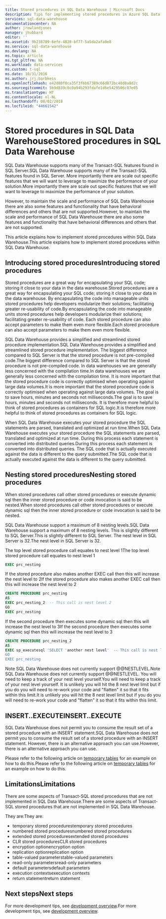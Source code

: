 ```yaml
---
title: Stored procedures in SQL Data Warehouse | Microsoft Docs
description: Tips for implementing stored procedures in Azure SQL Data Warehouse for developing solutions.
services: sql-data-warehouse
documentationcenter: NA
author: jrowlandjones
manager: jhubbard
editor: ''
ms.assetid: 9b238789-6efe-4820-bf77-5a5da2afa0e8
ms.service: sql-data-warehouse
ms.devlang: NA
ms.topic: article
ms.tgt_pltfrm: NA
ms.workload: data-services
ms.custom: t-sql
ms.date: 10/31/2016
ms.author: jrj;barbkess
ms.openlocfilehash: e42d80f0ca35f3fbb67389c66d072bc40d8a8d2c
ms.sourcegitcommit: 5b9d839c0c0a94b293fdafe1d6e5429506c07e05
ms.translationtype: HT
ms.contentlocale: nl-NL
ms.lasthandoff: 08/02/2018
ms.locfileid: "44661542"
---
```

# <a name="stored-procedures-in-sql-data-warehouse"></a><span data-ttu-id="97ada-103">Stored procedures in SQL Data Warehouse</span><span class="sxs-lookup"><span data-stu-id="97ada-103">Stored procedures in SQL Data Warehouse</span></span>
<span data-ttu-id="97ada-104">SQL Data Warehouse supports many of the Transact-SQL features found in SQL Server.</span><span class="sxs-lookup"><span data-stu-id="97ada-104">SQL Data Warehouse supports many of the Transact-SQL features found in SQL Server.</span></span> <span data-ttu-id="97ada-105">More importantly there are scale out specific features that we will want to leverage to maximize the performance of your solution.</span><span class="sxs-lookup"><span data-stu-id="97ada-105">More importantly there are scale out specific features that we will want to leverage to maximize the performance of your solution.</span></span>

<span data-ttu-id="97ada-106">However, to maintain the scale and performance of SQL Data Warehouse there are also some features and functionality that have behavioral differences and others that are not supported.</span><span class="sxs-lookup"><span data-stu-id="97ada-106">However, to maintain the scale and performance of SQL Data Warehouse there are also some features and functionality that have behavioral differences and others that are not supported.</span></span>

<span data-ttu-id="97ada-107">This article explains how to implement stored procedures within SQL Data Warehouse.</span><span class="sxs-lookup"><span data-stu-id="97ada-107">This article explains how to implement stored procedures within SQL Data Warehouse.</span></span>

## <a name="introducing-stored-procedures"></a><span data-ttu-id="97ada-108">Introducing stored procedures</span><span class="sxs-lookup"><span data-stu-id="97ada-108">Introducing stored procedures</span></span>
<span data-ttu-id="97ada-109">Stored procedures are a great way for encapsulating your SQL code; storing it close to your data in the data warehouse.</span><span class="sxs-lookup"><span data-stu-id="97ada-109">Stored procedures are a great way for encapsulating your SQL code; storing it close to your data in the data warehouse.</span></span> <span data-ttu-id="97ada-110">By encapsulating the code into manageable units stored procedures help developers modularize their solutions; facilitating greater re-usability of code.</span><span class="sxs-lookup"><span data-stu-id="97ada-110">By encapsulating the code into manageable units stored procedures help developers modularize their solutions; facilitating greater re-usability of code.</span></span> <span data-ttu-id="97ada-111">Each stored procedure can also accept parameters to make them even more flexible.</span><span class="sxs-lookup"><span data-stu-id="97ada-111">Each stored procedure can also accept parameters to make them even more flexible.</span></span>

<span data-ttu-id="97ada-112">SQL Data Warehouse provides a simplified and streamlined stored procedure implementation.</span><span class="sxs-lookup"><span data-stu-id="97ada-112">SQL Data Warehouse provides a simplified and streamlined stored procedure implementation.</span></span> <span data-ttu-id="97ada-113">The biggest difference compared to SQL Server is that the stored procedure is not pre-compiled code.</span><span class="sxs-lookup"><span data-stu-id="97ada-113">The biggest difference compared to SQL Server is that the stored procedure is not pre-compiled code.</span></span> <span data-ttu-id="97ada-114">In data warehouses we are generally less concerned with the compilation time.</span><span class="sxs-lookup"><span data-stu-id="97ada-114">In data warehouses we are generally less concerned with the compilation time.</span></span> <span data-ttu-id="97ada-115">It is more important that the stored procedure code is correctly optimised when operating against large data volumes.</span><span class="sxs-lookup"><span data-stu-id="97ada-115">It is more important that the stored procedure code is correctly optimised when operating against large data volumes.</span></span> <span data-ttu-id="97ada-116">The goal is to save hours, minutes and seconds not milliseconds.</span><span class="sxs-lookup"><span data-stu-id="97ada-116">The goal is to save hours, minutes and seconds not milliseconds.</span></span> <span data-ttu-id="97ada-117">It is therefore more helpful to think of stored procedures as containers for SQL logic.</span><span class="sxs-lookup"><span data-stu-id="97ada-117">It is therefore more helpful to think of stored procedures as containers for SQL logic.</span></span>     

<span data-ttu-id="97ada-118">When SQL Data Warehouse executes your stored procedure the SQL statements are parsed, translated and optimized at run time.</span><span class="sxs-lookup"><span data-stu-id="97ada-118">When SQL Data Warehouse executes your stored procedure the SQL statements are parsed, translated and optimized at run time.</span></span> <span data-ttu-id="97ada-119">During this process each statement is converted into distributed queries.</span><span class="sxs-lookup"><span data-stu-id="97ada-119">During this process each statement is converted into distributed queries.</span></span> <span data-ttu-id="97ada-120">The SQL code that is actually executed against the data is different to the query submitted.</span><span class="sxs-lookup"><span data-stu-id="97ada-120">The SQL code that is actually executed against the data is different to the query submitted.</span></span>

## <a name="nesting-stored-procedures"></a><span data-ttu-id="97ada-121">Nesting stored procedures</span><span class="sxs-lookup"><span data-stu-id="97ada-121">Nesting stored procedures</span></span>
<span data-ttu-id="97ada-122">When stored procedures call other stored procedures or execute dynamic sql then the inner stored procedure or code invocation is said to be nested.</span><span class="sxs-lookup"><span data-stu-id="97ada-122">When stored procedures call other stored procedures or execute dynamic sql then the inner stored procedure or code invocation is said to be nested.</span></span>

<span data-ttu-id="97ada-123">SQL Data Warehouse support a maximum of 8 nesting levels.</span><span class="sxs-lookup"><span data-stu-id="97ada-123">SQL Data Warehouse support a maximum of 8 nesting levels.</span></span> <span data-ttu-id="97ada-124">This is slightly different to SQL Server.</span><span class="sxs-lookup"><span data-stu-id="97ada-124">This is slightly different to SQL Server.</span></span> <span data-ttu-id="97ada-125">The nest level in SQL Server is 32.</span><span class="sxs-lookup"><span data-stu-id="97ada-125">The nest level in SQL Server is 32.</span></span>

<span data-ttu-id="97ada-126">The top level stored procedure call equates to nest level 1</span><span class="sxs-lookup"><span data-stu-id="97ada-126">The top level stored procedure call equates to nest level 1</span></span>

```sql
EXEC prc_nesting
```
<span data-ttu-id="97ada-127">If the stored procedure also makes another EXEC call then this will increase the nest level to 2</span><span class="sxs-lookup"><span data-stu-id="97ada-127">If the stored procedure also makes another EXEC call then this will increase the nest level to 2</span></span>

```sql
CREATE PROCEDURE prc_nesting
AS
EXEC prc_nesting_2  -- This call is nest level 2
GO
EXEC prc_nesting
```
<span data-ttu-id="97ada-128">If the second procedure then executes some dynamic sql then this will increase the nest level to 3</span><span class="sxs-lookup"><span data-stu-id="97ada-128">If the second procedure then executes some dynamic sql then this will increase the nest level to 3</span></span>

```sql
CREATE PROCEDURE prc_nesting_2
AS
EXEC sp_executesql 'SELECT 'another nest level'  -- This call is nest level 2
GO
EXEC prc_nesting
```

<span data-ttu-id="97ada-129">Note SQL Data Warehouse does not currently support @@NESTLEVEL.</span><span class="sxs-lookup"><span data-stu-id="97ada-129">Note SQL Data Warehouse does not currently support @@NESTLEVEL.</span></span> <span data-ttu-id="97ada-130">You will need to keep a track of your nest level yourself.</span><span class="sxs-lookup"><span data-stu-id="97ada-130">You will need to keep a track of your nest level yourself.</span></span> <span data-ttu-id="97ada-131">It is unlikely you will hit the 8 nest level limit but if you do you will need to re-work your code and "flatten" it so that it fits within this limit.</span><span class="sxs-lookup"><span data-stu-id="97ada-131">It is unlikely you will hit the 8 nest level limit but if you do you will need to re-work your code and "flatten" it so that it fits within this limit.</span></span>

## <a name="insertexecute"></a><span data-ttu-id="97ada-132">INSERT..EXECUTE</span><span class="sxs-lookup"><span data-stu-id="97ada-132">INSERT..EXECUTE</span></span>
<span data-ttu-id="97ada-133">SQL Data Warehouse does not permit you to consume the result set of a stored procedure with an INSERT statement.</span><span class="sxs-lookup"><span data-stu-id="97ada-133">SQL Data Warehouse does not permit you to consume the result set of a stored procedure with an INSERT statement.</span></span> <span data-ttu-id="97ada-134">However, there is an alternative approach you can use.</span><span class="sxs-lookup"><span data-stu-id="97ada-134">However, there is an alternative approach you can use.</span></span>

<span data-ttu-id="97ada-135">Please refer to the following article on [temporary tables] for an example on how to do this.</span><span class="sxs-lookup"><span data-stu-id="97ada-135">Please refer to the following article on [temporary tables] for an example on how to do this.</span></span>

## <a name="limitations"></a><span data-ttu-id="97ada-136">Limitations</span><span class="sxs-lookup"><span data-stu-id="97ada-136">Limitations</span></span>
<span data-ttu-id="97ada-137">There are some aspects of Transact-SQL stored procedures that are not implemented in SQL Data Warehouse.</span><span class="sxs-lookup"><span data-stu-id="97ada-137">There are some aspects of Transact-SQL stored procedures that are not implemented in SQL Data Warehouse.</span></span>

<span data-ttu-id="97ada-138">They are:</span><span class="sxs-lookup"><span data-stu-id="97ada-138">They are:</span></span>

* <span data-ttu-id="97ada-139">temporary stored procedures</span><span class="sxs-lookup"><span data-stu-id="97ada-139">temporary stored procedures</span></span>
* <span data-ttu-id="97ada-140">numbered stored procedures</span><span class="sxs-lookup"><span data-stu-id="97ada-140">numbered stored procedures</span></span>
* <span data-ttu-id="97ada-141">extended stored procedures</span><span class="sxs-lookup"><span data-stu-id="97ada-141">extended stored procedures</span></span>
* <span data-ttu-id="97ada-142">CLR stored procedures</span><span class="sxs-lookup"><span data-stu-id="97ada-142">CLR stored procedures</span></span>
* <span data-ttu-id="97ada-143">encryption option</span><span class="sxs-lookup"><span data-stu-id="97ada-143">encryption option</span></span>
* <span data-ttu-id="97ada-144">replication option</span><span class="sxs-lookup"><span data-stu-id="97ada-144">replication option</span></span>
* <span data-ttu-id="97ada-145">table-valued parameters</span><span class="sxs-lookup"><span data-stu-id="97ada-145">table-valued parameters</span></span>
* <span data-ttu-id="97ada-146">read-only parameters</span><span class="sxs-lookup"><span data-stu-id="97ada-146">read-only parameters</span></span>
* <span data-ttu-id="97ada-147">default parameters</span><span class="sxs-lookup"><span data-stu-id="97ada-147">default parameters</span></span>
* <span data-ttu-id="97ada-148">execution contexts</span><span class="sxs-lookup"><span data-stu-id="97ada-148">execution contexts</span></span>
* <span data-ttu-id="97ada-149">return statement</span><span class="sxs-lookup"><span data-stu-id="97ada-149">return statement</span></span>

## <a name="next-steps"></a><span data-ttu-id="97ada-150">Next steps</span><span class="sxs-lookup"><span data-stu-id="97ada-150">Next steps</span></span>
<span data-ttu-id="97ada-151">For more development tips, see [development overview][development overview].</span><span class="sxs-lookup"><span data-stu-id="97ada-151">For more development tips, see [development overview][development overview].</span></span>

<!--Image references-->

<!--Article references-->
[temporary tables]: ./sql-data-warehouse-tables-temporary.md#modularizing-code
[development overview]: ./sql-data-warehouse-overview-develop.md

<!--MSDN references-->
[nest level]: https://msdn.microsoft.com/library/ms187371.aspx

<!--Other Web references-->
